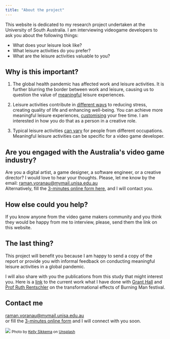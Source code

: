 ```yaml
---
title: "About the project"
---
```


This website is dedicated to my research project undertaken at the University of South Australia. I am interviewing videogame developers to ask you about the following things:

* What does your leisure look like?
* What leisure activities do you prefer?
* What are the leisure activities valuable to you?

## Why is this important?

1. The global health pandemic has affected work and leisure activities. It is further blurring the border between work and leisure, causing us to question the value of [meaningful](https://theconversation.com/exhausted-by-2020-here-are-5-ways-to-recover-and-feel-more-rested-throughout-2021-152608s) leisure experiences.

2. Leisure activities contribute in [different ways](https://link.springer.com/article/10.1007/s10902-013-9435-x) to reducing stress, creating quality of life and enhancing well-being. You can achieve more meaningful leisure experiences, [customising](https://theconversation.com/exhausted-by-2020-here-are-5-ways-to-recover-and-feel-more-rested-throughout-2021-152608) your free time. I am interested in how you do that as a person in a creative role.

3. Typical leisure activities [can vary](https://journals.sagepub.com/doi/full/10.1177/0038038518772737) for people from different occupations. Meaningful leisure activities can be specific for a video game developer.

## Are you engaged with the Australia's video game industry?

Are you a digital artist, a game designer, a software engineer, or a creative director? I would love to hear your thoughts. Please, let me know by the email: raman.voranau@mymail.unisa.edu.au<br>
Alternatively, fill the [3-minutes online form here](https://www.surveymonkey.com/r/C5J2WBW), and I will contact you.

## How else could you help? 

If you know anyone from the video game makers community and you think they would be happy from me to interview, please, send them the link on this website.

## The last thing?

This project will benefit you because I am happy to send a copy of the report or provide you with informal feedback on conducting meaningful leisure activities in a global pandemic. 

I will also share with you the publications from this study that might interest you. Here is a [link](https://www.taylorfrancis.com/chapters/digital-workers-well-being-networking-grant-hall-raman-voranau-ruth-rentschler/e/10.4324/9780429329852-17) to the current work what I have done with [Grant Hall](https://www.linkedin.com/in/glhall/) and [Prof Ruth Rentschler](https://people.unisa.edu.au/ruth.rentschler) on the transformational effects of Burning Man festival.

## Contact me

raman.voranau@mymail.unisa.edu.au<br>
or fill the [3-minutes online form](https://www.surveymonkey.com/r/C5J2WBW) and I will connect with you soon.

![](/kelly-sikkema-PgToaHfQjq0-unsplash_optimized.jpg)
<small>Photo by <a style="color: #111;" href="https://unsplash.com/@kellysikkema">Kelly Sikkema</a> on <a style="color: #111;" href="https://unsplash.com/">Unsplash</a></small>